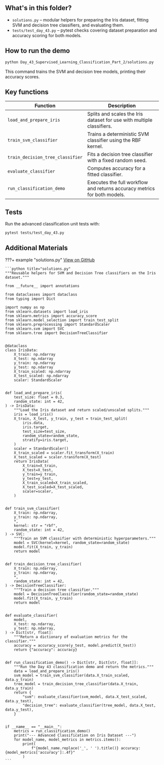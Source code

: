 ## What's in this folder?

- `solutions.py` – modular helpers for preparing the Iris dataset, fitting SVM and decision tree classifiers, and evaluating them.
- `tests/test_day_43.py` – pytest checks covering dataset preparation and accuracy scoring for both models.

## How to run the demo

```bash
python Day_43_Supervised_Learning_Classification_Part_2/solutions.py
```

This command trains the SVM and decision tree models, printing their accuracy scores.

## Key functions

| Function | Description |
| --- | --- |
| `load_and_prepare_iris` | Splits and scales the Iris dataset for use with multiple classifiers. |
| `train_svm_classifier` | Trains a deterministic SVM classifier using the RBF kernel. |
| `train_decision_tree_classifier` | Fits a decision tree classifier with a fixed random seed. |
| `evaluate_classifier` | Computes accuracy for a fitted classifier. |
| `run_classification_demo` | Executes the full workflow and returns accuracy metrics for both models. |

## Tests

Run the advanced classification unit tests with:

```bash
pytest tests/test_day_43.py
```

## Additional Materials

???+ example "solutions.py"
[View on GitHub](https://github.com/saint2706/Coding-For-MBA/blob/main/Day_43_Supervised_Learning_Classification_Part_2/solutions.py)

````
```python title="solutions.py"
"""Reusable helpers for SVM and Decision Tree classifiers on the Iris dataset."""

from __future__ import annotations

from dataclasses import dataclass
from typing import Dict

import numpy as np
from sklearn.datasets import load_iris
from sklearn.metrics import accuracy_score
from sklearn.model_selection import train_test_split
from sklearn.preprocessing import StandardScaler
from sklearn.svm import SVC
from sklearn.tree import DecisionTreeClassifier


@dataclass
class IrisData:
    X_train: np.ndarray
    X_test: np.ndarray
    y_train: np.ndarray
    y_test: np.ndarray
    X_train_scaled: np.ndarray
    X_test_scaled: np.ndarray
    scaler: StandardScaler


def load_and_prepare_iris(
    test_size: float = 0.3,
    random_state: int = 42,
) -> IrisData:
    """Load the Iris dataset and return scaled/unscaled splits."""
    iris = load_iris()
    X_train, X_test, y_train, y_test = train_test_split(
        iris.data,
        iris.target,
        test_size=test_size,
        random_state=random_state,
        stratify=iris.target,
    )
    scaler = StandardScaler()
    X_train_scaled = scaler.fit_transform(X_train)
    X_test_scaled = scaler.transform(X_test)
    return IrisData(
        X_train=X_train,
        X_test=X_test,
        y_train=y_train,
        y_test=y_test,
        X_train_scaled=X_train_scaled,
        X_test_scaled=X_test_scaled,
        scaler=scaler,
    )


def train_svm_classifier(
    X_train: np.ndarray,
    y_train: np.ndarray,
    *,
    kernel: str = "rbf",
    random_state: int = 42,
) -> SVC:
    """Train an SVM classifier with deterministic hyperparameters."""
    model = SVC(kernel=kernel, random_state=random_state)
    model.fit(X_train, y_train)
    return model


def train_decision_tree_classifier(
    X_train: np.ndarray,
    y_train: np.ndarray,
    *,
    random_state: int = 42,
) -> DecisionTreeClassifier:
    """Train a decision tree classifier."""
    model = DecisionTreeClassifier(random_state=random_state)
    model.fit(X_train, y_train)
    return model


def evaluate_classifier(
    model,
    X_test: np.ndarray,
    y_test: np.ndarray,
) -> Dict[str, float]:
    """Return a dictionary of evaluation metrics for the classifier."""
    accuracy = accuracy_score(y_test, model.predict(X_test))
    return {"accuracy": accuracy}


def run_classification_demo() -> Dict[str, Dict[str, float]]:
    """Run the Day 43 classification demo and return the metrics."""
    data = load_and_prepare_iris()
    svm_model = train_svm_classifier(data.X_train_scaled, data.y_train)
    tree_model = train_decision_tree_classifier(data.X_train, data.y_train)
    return {
        "svm": evaluate_classifier(svm_model, data.X_test_scaled, data.y_test),
        "decision_tree": evaluate_classifier(tree_model, data.X_test, data.y_test),
    }


if __name__ == "__main__":
    metrics = run_classification_demo()
    print("--- Advanced Classification on Iris Dataset ---")
    for model_name, model_metrics in metrics.items():
        print(
            f"{model_name.replace('_', ' ').title()} accuracy: {model_metrics['accuracy']:.4f}"
        )
```
````
